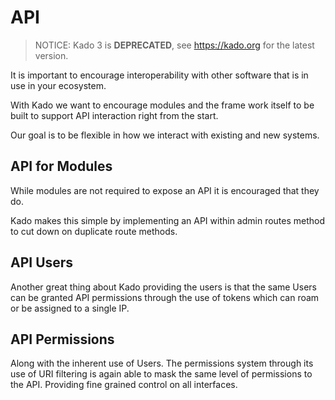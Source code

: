 # API
> NOTICE: Kado 3 is **DEPRECATED**, see https://kado.org for the latest version.

It is important to encourage interoperability with other software that is in use
in your ecosystem.

With Kado we want to encourage modules and the frame work itself to be built to
support API interaction right from the start.

Our goal is to be flexible in how we interact with existing and new systems.

## API for Modules

While modules are not required to expose an API it is encouraged that they do.

Kado makes this simple by implementing an API within admin routes method to cut
down on duplicate route methods.

## API Users

Another great thing about Kado providing the users is that the same Users can be
granted API permissions through the use of tokens which can roam or be assigned
to a single IP.

## API Permissions

Along with the inherent use of Users. The permissions system through its use of
URI filtering is again able to mask the same level of permissions to the API.
Providing fine grained control on all interfaces.

